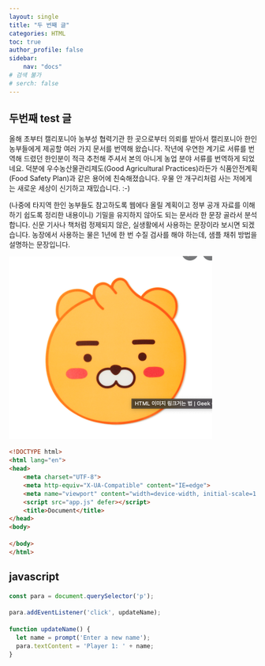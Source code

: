 ```yaml
---
layout: single
title: "두 번째 글"
categories: HTML
toc: true
author_profile: false
sidebar:
    nav: "docs"
# 검색 불가
# serch: false 
---
```


## 두번째 test 글

올해 초부터 캘리포니아 농부성 협력기관 한 곳으로부터 의뢰를 받아서 캘리포니아 한인 농부들에게 제공할 여러 가지 문서를 번역해 왔습니다. 작년에 우연한 계기로 서류를 번역해 드렸던 한인분이 적극 추천해 주셔서 본의 아니게 농업 분야 서류를 번역하게 되었네요. 덕분에 우수농산물관리제도(Good Agricultural Practices)라든가 식품안전계획(Food Safety Plan)과 같은 용어에 친숙해졌습니다. 우물 안 개구리처럼 사는 저에게는 새로운 세상이 신기하고 재밌습니다. :-)

(나중에 타지역 한인 농부들도 참고하도록 웹에다 올릴 계획이고 정부 공개 자료를 이해하기 쉽도록 정리한 내용이니) 기밀을 유지하지 않아도 되는 문서라 한 문장 골라서 분석합니다. 신문 기사나 책처럼 정제되지 않은, 실생활에서 사용하는 문장이라 보시면 되겠습니다. 농장에서 사용하는 물은 1년에 한 번 수질 검사를 해야 하는데, 샘플 채취 방법을 설명하는 문장입니다.



![image-20220116165734695](../images/2022-01-16-2/image-20220116165734695.png)

```html
<!DOCTYPE html>
<html lang="en">
<head>
    <meta charset="UTF-8">
    <meta http-equiv="X-UA-Compatible" content="IE=edge">
    <meta name="viewport" content="width=device-width, initial-scale=1.0">
    <script src="app.js" defer></script>
    <title>Document</title>
</head>
<body>
    
</body>
</html>
```

## javascript

```javascript
const para = document.querySelector('p');

para.addEventListener('click', updateName);

function updateName() {
  let name = prompt('Enter a new name');
  para.textContent = 'Player 1: ' + name;
}
```







